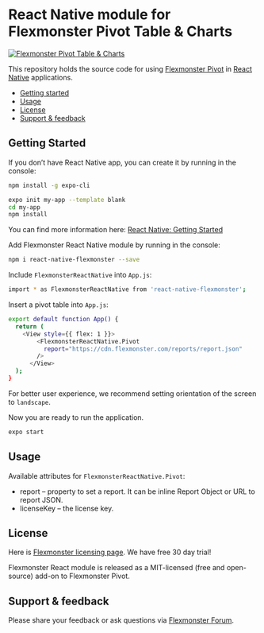 # React Native module for Flexmonster Pivot Table & Charts 
[![Flexmonster Pivot Table & Charts](https://s3.amazonaws.com/flexmonster/github/fm-github-cover.png)](https://flexmonster.com)


This repository holds the source code for using [Flexmonster Pivot](https://www.flexmonster.com/) in [React Native](https://facebook.github.io/react-native/) applications. 

* [Getting started](#getting-started)
* [Usage](#usage)
* [License](#license)
* [Support & feedback](#support-feedback)

## <a name="getting-started"></a>Getting Started ##

If you don’t have React Native app, you can create it by running in the console:

```bash
npm install -g expo-cli

expo init my-app --template blank
cd my-app
npm install
```
You can find more information here: [React Native: Getting Started](https://facebook.github.io/react-native/docs/getting-started)

Add Flexmonster React Native module by running in the console:

```bash
npm i react-native-flexmonster --save
```

Include `FlexmonsterReactNative` into `App.js`:

```bash
import * as FlexmonsterReactNative from 'react-native-flexmonster';
```

Insert a pivot table into `App.js`:

```bash
export default function App() {
  return (
    <View style={{ flex: 1 }}>
        <FlexmonsterReactNative.Pivot
          report="https://cdn.flexmonster.com/reports/report.json"
        />
      </View>
  );
}
```
For better user experience, we recommend setting orientation of the screen to `landscape`.

Now you are ready to run the application.
```bash
expo start
```

## <a name="usage"></a>Usage ##

Available attributes for `FlexmonsterReactNative.Pivot`:

* report – property to set a report. It can be inline Report Object or URL to report JSON.
* licenseKey – the license key.

## <a name="license"></a>License ##

Here is [Flexmonster licensing page](https://www.flexmonster.com/pivot-table-editions-and-pricing/). We have free 30 day trial! 

Flexmonster React module is released as a MIT-licensed (free and open-source) add-on to Flexmonster Pivot.

## <a name="support-feedback"></a>Support & feedback ##

Please share your feedback or ask questions via [Flexmonster Forum](https://www.flexmonster.com/forum/).
